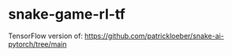 # snake-game-rl-tf


TensorFlow version of: https://github.com/patrickloeber/snake-ai-pytorch/tree/main
